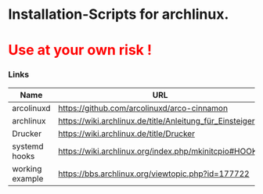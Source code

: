 # Installation-Scripts for archlinux.
# **<font color="red">Use at your own risk !</font>**

<!-- <font color="red"> <span style="color:red">-->

### Links
Name | URL
-----|-----
arcolinuxd | https://github.com/arcolinuxd/arco-cinnamon
archlinux  | https://wiki.archlinux.de/title/Anleitung_für_Einsteiger
Drucker | https://wiki.archlinux.de/title/Drucker  
systemd hooks  | https://wiki.archlinux.org/index.php/mkinitcpio#HOOKS
working example | https://bbs.archlinux.org/viewtopic.php?id=177722
